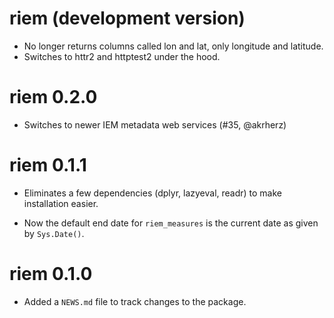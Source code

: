 # riem (development version)

* No longer returns columns called lon and lat, only longitude and latitude.
* Switches to httr2 and httptest2 under the hood.

# riem 0.2.0

* Switches to newer IEM metadata web services (#35, @akrherz)

# riem 0.1.1

* Eliminates a few dependencies (dplyr, lazyeval, readr) to make installation easier.

* Now the default end date for `riem_measures` is the current date as given by `Sys.Date()`.

# riem 0.1.0

* Added a `NEWS.md` file to track changes to the package.



